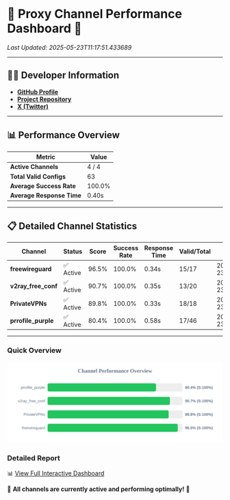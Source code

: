 # 🌟 Proxy Channel Performance Dashboard 🌟

_Last Updated: 2025-05-23T11:17:51.433689_

---

## 👩‍💻 Developer Information

- **[GitHub Profile](https://github.com/4n0nymou3)**  
- **[Project Repository](https://github.com/4n0nymou3/multi-proxy-config-fetcher)**  
- **[X (Twitter)](https://x.com/4n0nymou3)**  

---

## 📊 Performance Overview

| Metric                | Value       |
|-----------------------|-------------|
| **Active Channels**   | 4 / 4       |
| **Total Valid Configs** | 63          |
| **Average Success Rate** | 100.0%      |
| **Average Response Time** | 0.40s       |

---

## 📋 Detailed Channel Statistics

| Channel          | Status     | Score  | Success Rate | Response Time | Valid/Total | Last Success               |
|------------------|------------|--------|--------------|---------------|-------------|----------------------------|
| **freewireguard**  | ✅ Active  | 96.5%  | 100.0% | 0.34s         | 15/17       | 2025-05-23T11:17:51.432265 |
| **v2ray_free_conf**  | ✅ Active  | 90.7%  | 100.0% | 0.35s         | 13/20       | 2025-05-23T11:17:50.696121 |
| **PrivateVPNs**  | ✅ Active  | 89.8%  | 100.0% | 0.33s         | 18/18       | 2025-05-23T11:17:51.060472 |
| **prrofile_purple**  | ✅ Active  | 80.4%  | 100.0% | 0.58s         | 17/46       | 2025-05-23T11:17:50.286989 |

---

### Quick Overview
<div align="center">
  <a href="https://raw.githubusercontent.com/nullluser/NullRepo/refs/heads/main/assets/channel_stats_chart.svg">
    <img src="https://raw.githubusercontent.com/nullluser/NullRepo/refs/heads/main/assets/channel_stats_chart.svg" alt="Source Performance Statistics" width="800">
  </a>
</div>

### Detailed Report
📊 [View Full Interactive Dashboard](https://htmlpreview.github.io/?https://github.com/nullluser/NullRepo/blob/main/assets/performance_report.html)

🎉 **All channels are currently active and performing optimally!** 🎉
